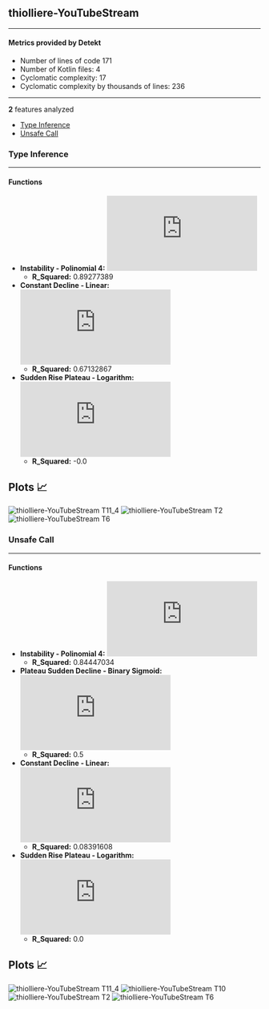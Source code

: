 ## thiolliere-YouTubeStream
----
#### Metrics provided by Detekt
* Number of lines of code 171
* Number of Kotlin files: 4
* Cyclomatic complexity: 17
* Cyclomatic complexity by thousands of lines: 236 

----
**2** features analyzed

*	<a href="#type_inference">Type Inference</a> 
*	<a href="#unsafe_call">Unsafe Call</a> 


### <a name="type_inference">Type Inference</a>
----
#### Functions
* **Instability - Polinomial 4:** ![equation](http://latex.codecogs.com/svg.latex?0.001457x%5E4%20&plus;%20-0.035807x%5E3%20&plus;0.269328x%5E2%20&plus;%20-0.719049x%20&plus;%2019.535354)
    * **R_Squared:** 0.89277389
* **Constant Decline - Linear:** ![equation](http://latex.codecogs.com/svg.latex?-0.111888x%20&plus;%2019.393939)
    * **R_Squared:** 0.67132867
* **Sudden Rise Plateau - Logarithm:** ![equation](http://latex.codecogs.com/svg.latex?0.0%5Clog_%7B30.328762%7D%28x%29%20&plus;%2018.666667)
    * **R_Squared:** -0.0

**Plots** :chart_with_upwards_trend:
-----

![thiolliere-YouTubeStream T11_4](../plots/thiolliere-YouTubeStream_type_inference_T11_4.png)
![thiolliere-YouTubeStream T2](../plots/thiolliere-YouTubeStream_type_inference_T2.png)
![thiolliere-YouTubeStream T6](../plots/thiolliere-YouTubeStream_type_inference_T6.png)
### <a name="unsafe_call">Unsafe Call</a>
----
#### Functions
* **Instability - Polinomial 4:** ![equation](http://latex.codecogs.com/svg.latex?0.001238x%5E4%20&plus;%20-0.02624x%5E3%20&plus;0.124733x%5E2%20&plus;%200.175521x%20&plus;%203.641414)
    * **R_Squared:** 0.84447034
* **Plateau Sudden Decline - Binary Sigmoid:** ![equation](http://latex.codecogs.com/svg.latex?%5Cfrac%7B-0.750001%7D%7B1%20&plus;%20%5Cepsilon%5E%28-34.684485%28x%20-8.715168%29%29%7D%20&plus;%204.75)
    * **R_Squared:** 0.5
* **Constant Decline - Linear:** ![equation](http://latex.codecogs.com/svg.latex?-0.041958x%20&plus;%204.772727)
    * **R_Squared:** 0.08391608
* **Sudden Rise Plateau - Logarithm:** ![equation](http://latex.codecogs.com/svg.latex?0.0%5Clog_%7B22.698675%7D%28x%29%20&plus;%204.5)
    * **R_Squared:** 0.0

**Plots** :chart_with_upwards_trend:
-----

![thiolliere-YouTubeStream T11_4](../plots/thiolliere-YouTubeStream_unsafe_call_T11_4.png)
![thiolliere-YouTubeStream T10](../plots/thiolliere-YouTubeStream_unsafe_call_T10.png)
![thiolliere-YouTubeStream T2](../plots/thiolliere-YouTubeStream_unsafe_call_T2.png)
![thiolliere-YouTubeStream T6](../plots/thiolliere-YouTubeStream_unsafe_call_T6.png)
